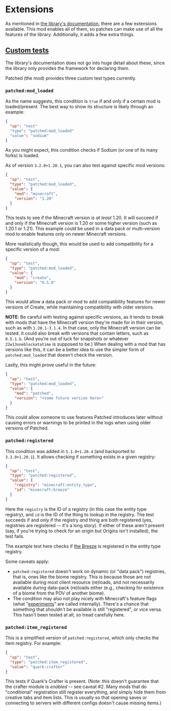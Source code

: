 # Extensions

As mentioned in [the library's documentation](https://github.com/EnderTurret/Patched/blob/main/docs/patches/differences.md), there are a few extensions available.
This mod enables all of them, so patches can make use of all the features of the library.
Additionally, it adds a few extra things.

## [Custom tests](https://github.com/EnderTurret/Patched/blob/main/docs/patches/ops/test.md#custom)

The library's documentation does not go into huge detail about these, since the library only provides the framework for declaring them.

Patched (the mod) provides three custom test types currently.

### `patched:mod_loaded`

As the name suggests, this condition is `true` if and only if a certain mod is loaded/present.
The best way to show its structure is likely through an example:

```json
{
  "op": "test"
  "type": "patched:mod_loaded"
  "value": "sodium"
}
```

As you might expect, this condition checks if Sodium (or one of its many forks) is loaded.

As of version `3.2.0+1.20.1`, you can also test against specific mod versions:

```json
{
  "op": "test",
  "type": "patched:mod_loaded",
  "value": {
    "mod": "minecraft",
    "version": "1.20"
  }
}
```

This tests to see if the Minecraft version is *at least* 1.20.
It will succeed if and only if the Minecraft version is 1.20 or some higher version (such as 1.20.1 or 1.21).
This example could be used in a data pack or multi-version mod to enable features only on newer Minecraft versions.

More realistically though, this would be used to add compatibility for a specific version of a mod:

```json
{
  "op": "test",
  "type": "patched:mod_loaded",
  "value": {
    "mod": "create",
    "version": "0.5.0"
  }
}
```

This would allow a data pack or mod to add compatibility features for newer versions of Create, while maintaining compatibility with older versions.

**NOTE**: Be careful with testing against specific versions, as it tends to break with mods that have the Minecraft version they're made for in their version, such as with `1.20.1-3.1.4`. In that case, only the Minecraft version can be tested.
It could also break with versions that contain letters, such as `0.5.1.b`. (And you're out of luck for snapshots or whatever `22w13oneblockatatime` is supposed to be.)
When dealing with a mod that has versions like this, it can be a better idea to use the simpler form of `patched:mod_loaded` that doesn't check the version.

Lastly, this might prove useful in the future:

```json
{
  "op": "test",
  "type": "patched:mod_loaded",
  "value": {
    "mod": "patched",
    "version": "<some future version here>"
  }
}
```

This could allow someone to use features Patched introduces later without causing errors or warnings to be printed in the logs when using older versions of Patched.

### `patched:registered`

This condition was added in `5.1.0+1.20.4` (and backported to `3.3.0+1.20.1`). It allows checking if something exists in a given registry:

```json
{
  "op": "test",
  "type": "patched:registered",
  "value": {
    "registry": "minecraft:entity_type",
    "id": "minecraft:breeze"
  }
}
```

Here the `registry` is the ID of a registry (in this case the entity type registry), and `id` is the ID of the thing to lookup in the registry.
The test succeeds if and only if the registry *and* thing are both registered (yes, registries are registered -- it's a long story).
If either of these aren't present (say, if you're trying to check for an origin but Origins isn't installed), the test fails.

The example test here checks if [the Breeze](https://minecraft.wiki/w/Breeze) is registered in the entity type registry.

Some caveats apply:
* `patched:registered` doesn't work on dynamic (or "data pack") registries, that is, ones like the biome registry.
	This is because those are not available during most client resource (re)loads, and not necessarily available during data-pack (re)loads either (e.g., checking for existence of a biome from the POV of another biome).
* The condition may also not play nicely with Minecraft's feature flags (what "[experiments](https://minecraft.wiki/w/Experiments)" are called internally).
	There's a chance that something that shouldn't be available is still "registered", or vice versa.
	This hasn't been tested at all, so tread carefully here.

### `patched:item_registered`

This is a simplified version of `patched:registered`, which only checks the item registry.
For example:

```json
{
  "op": "test",
  "type": "patched:item_registered",
  "value": "quark:crafter"
}
```

This tests if Quark's Crafter is present.
(Note: this doesn't guarantee that the crafter module is *enabled* -- see caveat #2.
Many mods that do "conditional" registration still register everything, and simply hide them from creative tabs and item lists.
This is usually so that opening saves or connecting to servers with different configs doesn't cause missing items.)